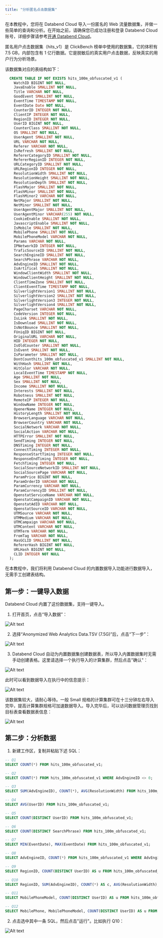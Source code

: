 ```yaml
---
title: "分析匿名点击数据集"
---
```


在本教程中，您将在 Databend Cloud 导入一份匿名的 Web 流量数据集，并做一些简单的查询和分析。在开始之前，请确保您已成功注册和登录 Databend Cloud 账号，详细步骤请参考[开通 Databend Cloud](../00-activate.md)。

匿名用户点击数据集（hits_v1）是 ClickBench 榜单中使用的数据集，它的体积有 7.5 GB，内部包含有 1 亿行数据。它是脱敏后的真实用户点击数据，反映真实的用户行为分析场景。

该数据集对应的表结构如下：

```sql
  CREATE TABLE IF NOT EXISTS hits_100m_obfuscated_v1 (
    WatchID BIGINT NOT NULL,
    JavaEnable SMALLINT NOT NULL,
    Title VARCHAR NOT NULL,
    GoodEvent SMALLINT NOT NULL,
    EventTime TIMESTAMP NOT NULL,
    EventDate Date NOT NULL,
    CounterID INTEGER NOT NULL,
    ClientIP INTEGER NOT NULL,
    RegionID INTEGER NOT NULL,
    UserID BIGINT NOT NULL,
    CounterClass SMALLINT NOT NULL,
    OS SMALLINT NOT NULL,
    UserAgent SMALLINT NOT NULL,
    URL VARCHAR NOT NULL,
    Referer VARCHAR NOT NULL,
    IsRefresh SMALLINT NOT NULL,
    RefererCategoryID SMALLINT NOT NULL,
    RefererRegionID INTEGER NOT NULL,
    URLCategoryID SMALLINT NOT NULL,
    URLRegionID INTEGER NOT NULL,
    ResolutionWidth SMALLINT NOT NULL,
    ResolutionHeight SMALLINT NOT NULL,
    ResolutionDepth SMALLINT NOT NULL,
    FlashMajor SMALLINT NOT NULL,
    FlashMinor SMALLINT NOT NULL,
    FlashMinor2 VARCHAR NOT NULL,
    NetMajor SMALLINT NOT NULL,
    NetMinor SMALLINT NOT NULL,
    UserAgentMajor SMALLINT NOT NULL,
    UserAgentMinor VARCHAR(255) NOT NULL,
    CookieEnable SMALLINT NOT NULL,
    JavascriptEnable SMALLINT NOT NULL,
    IsMobile SMALLINT NOT NULL,
    MobilePhone SMALLINT NOT NULL,
    MobilePhoneModel VARCHAR NOT NULL,
    Params VARCHAR NOT NULL,
    IPNetworkID INTEGER NOT NULL,
    TraficSourceID SMALLINT NOT NULL,
    SearchEngineID SMALLINT NOT NULL,
    SearchPhrase VARCHAR NOT NULL,
    AdvEngineID SMALLINT NOT NULL,
    IsArtifical SMALLINT NOT NULL,
    WindowClientWidth SMALLINT NOT NULL,
    WindowClientHeight SMALLINT NOT NULL,
    ClientTimeZone SMALLINT NOT NULL,
    ClientEventTime TIMESTAMP NOT NULL,
    SilverlightVersion1 SMALLINT NOT NULL,
    SilverlightVersion2 SMALLINT NOT NULL,
    SilverlightVersion3 INTEGER NOT NULL,
    SilverlightVersion4 SMALLINT NOT NULL,
    PageCharset VARCHAR NOT NULL,
    CodeVersion INTEGER NOT NULL,
    IsLink SMALLINT NOT NULL,
    IsDownload SMALLINT NOT NULL,
    IsNotBounce SMALLINT NOT NULL,
    FUniqID BIGINT NOT NULL,
    OriginalURL VARCHAR NOT NULL,
    HID INTEGER NOT NULL,
    IsOldCounter SMALLINT NOT NULL,
    IsEvent SMALLINT NOT NULL,
    IsParameter SMALLINT NOT NULL,
    DontCounthits_100m_obfuscated_v1 SMALLINT NOT NULL,
    WithHash SMALLINT NOT NULL,
    HitColor VARCHAR NOT NULL,
    LocalEventTime TIMESTAMP NOT NULL,
    Age SMALLINT NOT NULL,
    Sex SMALLINT NOT NULL,
    Income SMALLINT NOT NULL,
    Interests SMALLINT NOT NULL,
    Robotness SMALLINT NOT NULL,
    RemoteIP INTEGER NOT NULL,
    WindowName INTEGER NOT NULL,
    OpenerName INTEGER NOT NULL,
    HistoryLength SMALLINT NOT NULL,
    BrowserLanguage VARCHAR NOT NULL,
    BrowserCountry VARCHAR NOT NULL,
    SocialNetwork VARCHAR NOT NULL,
    SocialAction VARCHAR NOT NULL,
    HTTPError SMALLINT NOT NULL,
    SendTiming INTEGER NOT NULL,
    DNSTiming INTEGER NOT NULL,
    ConnectTiming INTEGER NOT NULL,
    ResponseStartTiming INTEGER NOT NULL,
    ResponseEndTiming INTEGER NOT NULL,
    FetchTiming INTEGER NOT NULL,
    SocialSourceNetworkID SMALLINT NOT NULL,
    SocialSourcePage VARCHAR NOT NULL,
    ParamPrice BIGINT NOT NULL,
    ParamOrderID VARCHAR NOT NULL,
    ParamCurrency VARCHAR NOT NULL,
    ParamCurrencyID SMALLINT NOT NULL,
    OpenstatServiceName VARCHAR NOT NULL,
    OpenstatCampaignID VARCHAR NOT NULL,
    OpenstatAdID VARCHAR NOT NULL,
    OpenstatSourceID VARCHAR NOT NULL,
    UTMSource VARCHAR NOT NULL,
    UTMMedium VARCHAR NOT NULL,
    UTMCampaign VARCHAR NOT NULL,
    UTMContent VARCHAR NOT NULL,
    UTMTerm VARCHAR NOT NULL,
    FromTag VARCHAR NOT NULL,
    HasGCLID SMALLINT NOT NULL,
    RefererHash BIGINT NOT NULL,
    URLHash BIGINT NOT NULL,
    CLID INTEGER NOT NULL
  );
```

在本教程中，我们将利用 Databend Cloud 的内置数据导入功能进行数据导入，无需手工创建表结构。

## 第一步：一键导入数据

Databend Cloud 内置了这份数据集，支持一键导入。

1. 打开首页，点击“导入数据”：

![Alt text](@site/static/img/documents_cn/getting-started/t2-1.png)

2. 选择“Anonymized Web Analytics Data.TSV (7.5G)”后，点击“下一步”：

![Alt text](@site/static/img/documents_cn/getting-started/t2-2.png)

3. Databend Cloud 自动为内置数据集创建数据表，所以导入内置数据集时无需手动创建表格。这里请选择一个执行导入的计算集群，然后点击"确认"：

![Alt text](@site/static/img/documents_cn/getting-started/t2-3.png)

此时可以看到数据导入在执行中的信息提示：

![Alt text](@site/static/img/documents_cn/getting-started/t2-4.png)

该数据集较大，请耐心等待。一般 Small 规格的计算集群可在十三分钟左右导入完毕，提高计算集群规格可加速数据导入。导入完毕后，可以访问数据管理页找到目标表查看数据表信息：

![Alt text](@site/static/img/documents_cn/getting-started/t2-5.png)

## 第二步：分析数据

1. 新建工作区，复制并粘贴下述 SQL：

```sql
-- Q1
SELECT COUNT(*) FROM hits_100m_obfuscated_v1;

-- Q2
SELECT COUNT(*) FROM hits_100m_obfuscated_v1 WHERE AdvEngineID <> 0;

-- Q3
SELECT SUM(AdvEngineID), COUNT(*), AVG(ResolutionWidth) FROM hits_100m_obfuscated_v1;

-- Q4
SELECT AVG(UserID) FROM hits_100m_obfuscated_v1;

-- Q5
SELECT COUNT(DISTINCT UserID) FROM hits_100m_obfuscated_v1;

-- Q6
SELECT COUNT(DISTINCT SearchPhrase) FROM hits_100m_obfuscated_v1;

-- Q7
SELECT MIN(EventDate), MAX(EventDate) FROM hits_100m_obfuscated_v1;

-- Q8
SELECT AdvEngineID, COUNT(*) FROM hits_100m_obfuscated_v1 WHERE AdvEngineID <> 0 GROUP BY AdvEngineID ORDER BY COUNT(*) DESC;

-- Q9
SELECT RegionID, COUNT(DISTINCT UserID) AS u FROM hits_100m_obfuscated_v1 GROUP BY RegionID ORDER BY u DESC LIMIT 10;

-- Q10
SELECT RegionID, SUM(AdvEngineID), COUNT(*) AS c, AVG(ResolutionWidth), COUNT(DISTINCT UserID) FROM hits_100m_obfuscated_v1 GROUP BY RegionID ORDER BY c DESC LIMIT 10;

-- Q11
SELECT MobilePhoneModel, COUNT(DISTINCT UserID) AS u FROM hits_100m_obfuscated_v1 WHERE MobilePhoneModel <> '' GROUP BY MobilePhoneModel ORDER BY u DESC LIMIT 10;

-- Q12
SELECT MobilePhone, MobilePhoneModel, COUNT(DISTINCT UserID) AS u FROM hits_100m_obfuscated_v1 WHERE MobilePhoneModel <> '' GROUP BY MobilePhone, MobilePhoneModel ORDER BY u DESC LIMIT 10;
```

2. 点击选中其中一条 SQL，然后点击"运行"。比如执行 Q10：

![Alt text](@site/static/img/documents_cn/getting-started/t2-6.png)
